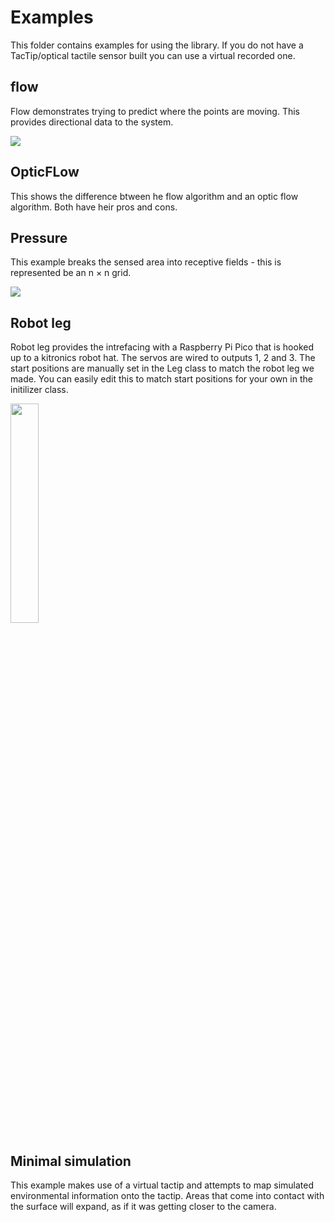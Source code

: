 # Examples
This folder contains examples for using the library. If you do not have a TacTip/optical tactile sensor built you can use a virtual recorded one.

## flow
Flow demonstrates trying to predict where the points are moving. This provides directional data to the system. 

<img src="Assets/images/movementVector.gif">

## OpticFLow 
This shows the difference btween he flow algorithm and an optic flow algorithm. Both have heir pros and cons.

## Pressure
This example breaks the sensed area into receptive fields - this is represented be an n $\times$ n grid. 

<img src="Assets/images/Push.gif">

## Robot leg
Robot leg provides the intrefacing with a Raspberry Pi Pico that is hooked up to a kitronics robot hat. The servos are wired to outputs 1, 2 and 3. The start positions are manually set in the Leg class to match the robot leg we made. You can easily edit this to match start positions for your own in the initilizer class. 

<img width="30%" src="Assets/images/runAway.gif">

## Minimal simulation
This example makes use of a virtual tactip and attempts to map simulated environmental information onto the tactip. Areas that come into contact with the surface will expand, as if it was getting closer to the camera. 

